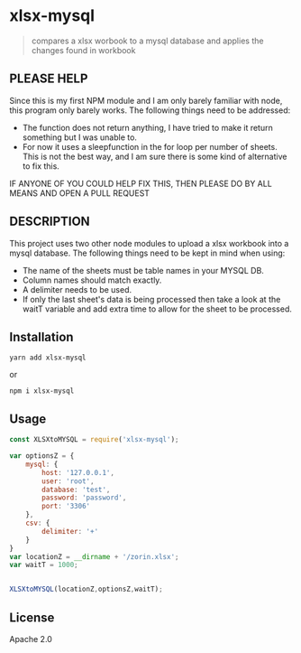 # xlsx-mysql

> compares a xlsx worbook to a mysql database and applies the changes found in workbook

## PLEASE HELP

Since this is my first NPM module and I am only barely familiar with node, this program only barely works. The following things need to be addressed:
* The function does not return anything, I have tried to make it return something but I was unable to.
* For now it uses a sleepfunction in the for loop per number of sheets. This is not the best way, and I am sure there is some kind of alternative to fix this.

IF ANYONE OF YOU COULD HELP FIX THIS, THEN PLEASE DO BY ALL MEANS AND OPEN A PULL REQUEST

## DESCRIPTION
This project uses two other node modules to upload a xlsx workbook into a mysql database.
The following things need to be kept in mind when using:
* The name of the sheets must be table names in your MYSQL DB.
* Column names should match exactly.
* A delimiter needs to be used.
* If only the last sheet's data is being processed then take a look at the waitT variable and add extra time to allow for the sheet to be processed.

## Installation 
```
yarn add xlsx-mysql
```
or
```
npm i xlsx-mysql
```
## Usage

```js
const XLSXtoMYSQL = require('xlsx-mysql');

var optionsZ = {
    mysql: {
        host: '127.0.0.1',
        user: 'root',
        database: 'test',
        password: 'password',
        port: '3306'
    },
    csv: {
        delimiter: '+'
    }
}
var locationZ = __dirname + '/zorin.xlsx';
var waitT = 1000;


XLSXtoMYSQL(locationZ,optionsZ,waitT);
```

## License

Apache 2.0
